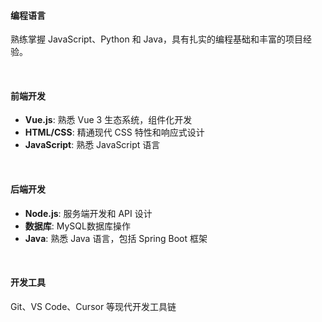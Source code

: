 <!-- <br> -->

#### 编程语言
熟练掌握 JavaScript、Python 和 Java，具有扎实的编程基础和丰富的项目经验。

<br>

#### 前端开发
- **Vue.js**: 熟悉 Vue 3 生态系统，组件化开发
- **HTML/CSS**: 精通现代 CSS 特性和响应式设计
- **JavaScript**: 熟悉 JavaScript 语言

<br>

#### 后端开发
- **Node.js**: 服务端开发和 API 设计
- **数据库**: MySQL数据库操作
- **Java**: 熟悉 Java 语言，包括 Spring Boot 框架

<br>

#### 开发工具
Git、VS Code、Cursor 等现代开发工具链
